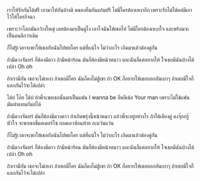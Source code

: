 เราให้รักกันได้ฟรี
เอามาให้กันบ้างดิ
คนคงยิ้มกันแก้มปริ
ไม่มีใครต้องเหงาอีก
เพราะรักไม่ได้แค่มีเอาไว้ให้ใครอิจฉา

เพราะว่าโลกมันกว้างใหญ่
เลยต้องมาเป็นคู่ไง
เอาใจฉันให้เธอไป
ไม่มีใครต้องเหงาใจ
และพร้อมจะเป็นคนดีกว่าเดิม

ก็ไม่รู้เวลาจะพาให้เธอกับฉันไปพบใคร
แต่ที่แน่ใจ ไม่ว่าอะไร
เกิดมาแล้วต้องคู่กัน

ถ้ามีดวงจันทร์ ก็ต้องมีดาว
ถ้ามีหน้าร้อน มันก็ต้องมีหน้าหนาว
และฉันก็แค่อยากให้
ใจเธอมีฉันบ้างได้เปล่า Oh oh

ถ้าเรามีกัน เธอจะไม่เหงา
ถ้าเธอมีใคร ฉันก็คงไม่สู้เขา
ถ้า OK ก็อยากให้เธอบอกกันเบาๆ
ถ้าเธอมีใจก็แลกกันไว้จะได้เปล่า

ได้บ่ โอ๊ย ได้บ่
ถ้าพี่จะขอเธอนั้นมาเป็นแฟน
I wanna be อีหลีเด้อ Your man
เพราะไม่ใช่แฟน มันทำแทนกันบ่ได้

ถ้ามีดวงจันทร์ มันก็ต้องมีดวงดาว
ถ้าเกิดพรุ่งนี้หน้าหนาว แล้วพี่จะอยู่อย่างไร
ถ้าได้เคียงคู่ คงจุ๊กกรู๊หัวใจ
จะพาเธอขี่มอเตอร์ไซ
กอดเอวซ้อนท้าย อะแว้นแว้น

ก็ไม่รู้เวลาจะพาให้เธอกับฉันไปพบใคร
แต่ที่แน่ใจ ไม่ว่าอะไร
เกิดมาแล้วต้องคู่กัน

ถ้ามีดวงจันทร์ ก็ต้องมีดาว
ถ้ามีหน้าร้อน มันก็ต้องมีหน้าหนาว
และฉันก็แค่อยากให้
ใจเธอมีฉันบ้างได้เปล่า Oh oh

ถ้าเรามีกัน เธอจะไม่เหงา
ถ้าเธอมีใคร ฉันก็คงไม่สู้เขา
ถ้า OK ก็อยากให้เธอบอกกันเบาๆ
ถ้าเธอมีใจก็แลกกันไว้จะได้เปล่า
